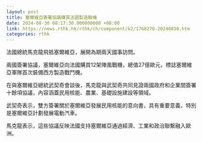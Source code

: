 ```yaml
---
layout: post
title: 塞爾維亞簽署協議購買法國製造戰機
date: 2024-08-30 08:17:30.000000000 +08:00
link: https://news.rthk.hk/rthk/ch/component/k2/1768270-20240830.htm
categories: rthk
---
```


法國總統馬克龍飛抵塞爾維亞，展開為期兩天國事訪問。

兩國簽署協議，塞爾維亞向法國購買12架陣風戰機，總值27億歐元，標誌塞爾維亞軍隊首次裝備西方製造戰鬥機。

在與塞爾維亞總統武契奇會談後，馬克龍與武契奇共同見證兩國政府和企業間簽署十餘項協議，內容涵蓋民用核能、農業、基礎設施建設等領域。

武契奇表示，雙方簽署關於塞爾維亞發展民用核能的意向書，具有重要意義，特別是塞爾維亞計劃發展電動汽車。

馬克龍表示，這些協議反映法國支持塞爾維亞通過經濟、工業和政治聯繫融入歐洲。
